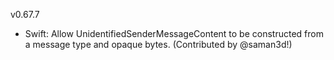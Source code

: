 v0.67.7

- Swift: Allow UnidentifiedSenderMessageContent to be constructed from a message type and opaque bytes. (Contributed by @saman3d!)
